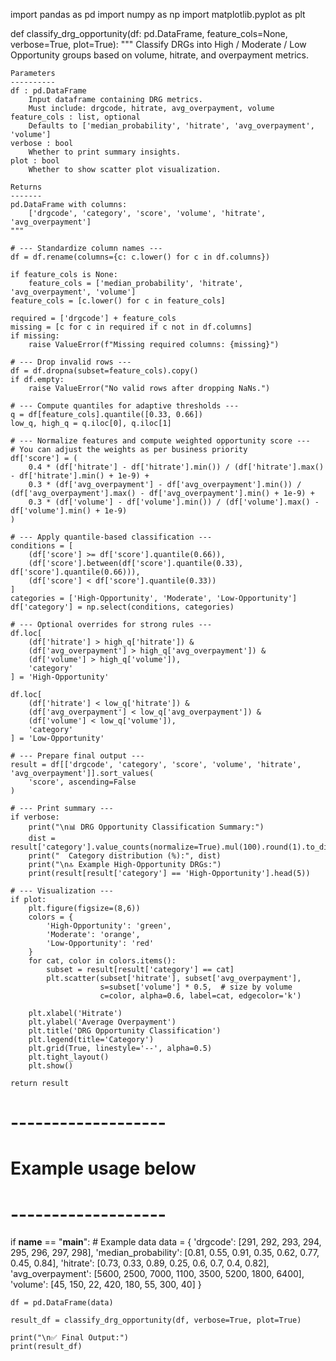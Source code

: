 import pandas as pd
import numpy as np
import matplotlib.pyplot as plt

def classify_drg_opportunity(df: pd.DataFrame,
                             feature_cols=None,
                             verbose=True,
                             plot=True):
    """
    Classify DRGs into High / Moderate / Low Opportunity groups based on
    volume, hitrate, and overpayment metrics.

    Parameters
    ----------
    df : pd.DataFrame
        Input dataframe containing DRG metrics.
        Must include: drgcode, hitrate, avg_overpayment, volume
    feature_cols : list, optional
        Defaults to ['median_probability', 'hitrate', 'avg_overpayment', 'volume']
    verbose : bool
        Whether to print summary insights.
    plot : bool
        Whether to show scatter plot visualization.

    Returns
    -------
    pd.DataFrame with columns:
        ['drgcode', 'category', 'score', 'volume', 'hitrate', 'avg_overpayment']
    """

    # --- Standardize column names ---
    df = df.rename(columns={c: c.lower() for c in df.columns})

    if feature_cols is None:
        feature_cols = ['median_probability', 'hitrate', 'avg_overpayment', 'volume']
    feature_cols = [c.lower() for c in feature_cols]

    required = ['drgcode'] + feature_cols
    missing = [c for c in required if c not in df.columns]
    if missing:
        raise ValueError(f"Missing required columns: {missing}")

    # --- Drop invalid rows ---
    df = df.dropna(subset=feature_cols).copy()
    if df.empty:
        raise ValueError("No valid rows after dropping NaNs.")

    # --- Compute quantiles for adaptive thresholds ---
    q = df[feature_cols].quantile([0.33, 0.66])
    low_q, high_q = q.iloc[0], q.iloc[1]

    # --- Normalize features and compute weighted opportunity score ---
    # You can adjust the weights as per business priority
    df['score'] = (
        0.4 * (df['hitrate'] - df['hitrate'].min()) / (df['hitrate'].max() - df['hitrate'].min() + 1e-9) +
        0.3 * (df['avg_overpayment'] - df['avg_overpayment'].min()) / (df['avg_overpayment'].max() - df['avg_overpayment'].min() + 1e-9) +
        0.3 * (df['volume'] - df['volume'].min()) / (df['volume'].max() - df['volume'].min() + 1e-9)
    )

    # --- Apply quantile-based classification ---
    conditions = [
        (df['score'] >= df['score'].quantile(0.66)),
        (df['score'].between(df['score'].quantile(0.33), df['score'].quantile(0.66))),
        (df['score'] < df['score'].quantile(0.33))
    ]
    categories = ['High-Opportunity', 'Moderate', 'Low-Opportunity']
    df['category'] = np.select(conditions, categories)

    # --- Optional overrides for strong rules ---
    df.loc[
        (df['hitrate'] > high_q['hitrate']) &
        (df['avg_overpayment'] > high_q['avg_overpayment']) &
        (df['volume'] > high_q['volume']),
        'category'
    ] = 'High-Opportunity'

    df.loc[
        (df['hitrate'] < low_q['hitrate']) &
        (df['avg_overpayment'] < low_q['avg_overpayment']) &
        (df['volume'] < low_q['volume']),
        'category'
    ] = 'Low-Opportunity'

    # --- Prepare final output ---
    result = df[['drgcode', 'category', 'score', 'volume', 'hitrate', 'avg_overpayment']].sort_values(
        'score', ascending=False
    )

    # --- Print summary ---
    if verbose:
        print("\n📊 DRG Opportunity Classification Summary:")
        dist = result['category'].value_counts(normalize=True).mul(100).round(1).to_dict()
        print("  Category distribution (%):", dist)
        print("\n🔝 Example High-Opportunity DRGs:")
        print(result[result['category'] == 'High-Opportunity'].head(5))

    # --- Visualization ---
    if plot:
        plt.figure(figsize=(8,6))
        colors = {
            'High-Opportunity': 'green',
            'Moderate': 'orange',
            'Low-Opportunity': 'red'
        }
        for cat, color in colors.items():
            subset = result[result['category'] == cat]
            plt.scatter(subset['hitrate'], subset['avg_overpayment'],
                        s=subset['volume'] * 0.5,  # size by volume
                        c=color, alpha=0.6, label=cat, edgecolor='k')

        plt.xlabel('Hitrate')
        plt.ylabel('Average Overpayment')
        plt.title('DRG Opportunity Classification')
        plt.legend(title='Category')
        plt.grid(True, linestyle='--', alpha=0.5)
        plt.tight_layout()
        plt.show()

    return result


# ------------------- #
# Example usage below #
# ------------------- #
if __name__ == "__main__":
    # Example data
    data = {
        'drgcode': [291, 292, 293, 294, 295, 296, 297, 298],
        'median_probability': [0.81, 0.55, 0.91, 0.35, 0.62, 0.77, 0.45, 0.84],
        'hitrate': [0.73, 0.33, 0.89, 0.25, 0.6, 0.7, 0.4, 0.82],
        'avg_overpayment': [5600, 2500, 7000, 1100, 3500, 5200, 1800, 6400],
        'volume': [45, 150, 22, 420, 180, 55, 300, 40]
    }

    df = pd.DataFrame(data)

    result_df = classify_drg_opportunity(df, verbose=True, plot=True)

    print("\n✅ Final Output:")
    print(result_df)
